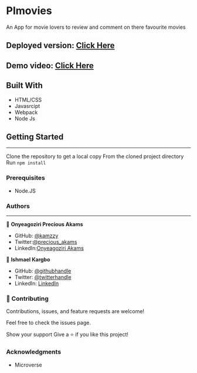 # PImovies
An App for movie lovers to review and comment on there favourite movies
## Deployed version: [Click Here](https://kamzzy.github.io/PImovies/doc/index.html) 
## Demo video: [Click Here](https://drive.google.com/file/d/1hCEQAvIUPGN4a6tC6tJkyNMo3_4tuxGf/view?usp=sharing)

## Built With
* HTML/CSS
* Javasrcipt
* Webpack
* Node Js

## Getting Started
***
Clone the repository to get a local copy
From the cloned project directory
Run `npm install`

### Prerequisites
* Node.JS

### Authors
***
👤 **Onyeagoziri Precious Akams**

* GitHub: [@kamzzy](https://github.com/kamzzy)
* Twitter:[@precious_akams](https://twitter.com/precious_akams)
* LinkedIn:[Onyeagoziri Akams](https://www.linkedin.com/in/onyeagoziri-akams/)

👤 **Ishmael Kargbo**

- GitHub: [@githubhandle](https://github.com/ishmaelkargbo)
- Twitter: [@twitterhandle](https://twitter.com/ishodev)
- LinkedIn: [LinkedIn](https://www.linkedin.com/in/ishmael-kargbo-503660169)


### 🤝 Contributing
Contributions, issues, and feature requests are welcome!

Feel free to check the issues page.

Show your support
Give a ⭐️ if you like this project!

### Acknowledgments
* Microverse

